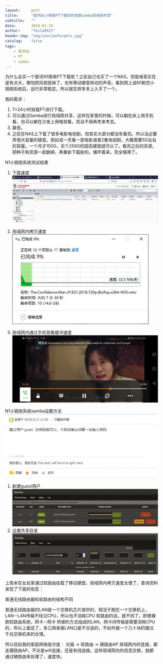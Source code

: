 ```yaml
---
layout:     post
title:      "斐讯N1小钢炮PT下载同时挂载samba局域网共享"
subtitle:   ""
date:       2020-01-19
author:     "Tesla9527"
header-img: "img/vancleefarpels.jpg"
catalog:    false
tags:
    - 斐讯N1
    - PT
    - samba
---
```



为什么会买一个斐讯N1用来PT下载呢？之前自己也买了一个NAS，但是噪音实在是有点大，哪怕把风扇拔掉了，也有移动硬盘转动的声音。看到网上说N1刷完小钢炮系统后，运行非常稳定。所以就在拼多多上入手了一个。

我的需求：
1. 7×24小时挂载PT进行下载。
2. 可以通过Samba进行局域网共享，这样在家里的时候，可以躺在床上用手机看，也可以躺在沙发上用电视看，而且不用再考来考去。
3. 静音。
4. 之前在NAS上下载了很多电影电视剧，但其实大部分都没有看完。所以没必要弄很大容量的硬盘。假如说一天看一部电影或者2集电视剧，大概需要5G左右的容量。一个月才150G，买个256G的固态硬盘就可以了。看完之后的资源，把种子和资源一起删掉，再重新下载新的。循环着来，完全够用了。

N1小钢炮系统测试结果
1. 下载速度
![img](/img/in-post/n1/download.png)

2. 局域网内拷贝速度
![img](/img/in-post/n1/copy.png)

3. 局域网内通过手机观看缓冲速度
![img](/img/in-post/n1/mobile.jpg)

N1小钢炮系统samba设置方法
![img](/img/in-post/n1/samba-1.png)
1. 新建guest用户
![img](/img/in-post/n1/samba-2.png)
2. 设置共享目录
![img](/img/in-post/n1/samba-3.png)

上周末在女友家通过软路由挂载了移动硬盘，局域网内拷贝速度太慢了，查询资料发现了下面的信息：

普通无线路由器和软路由的结构不同

普通无线路由器的LAN是一个交换机芯片提供的，相当于跑在一个交换机上，LAN--LAN传输不经过CPU，所以也不消耗CPU
软路由的话，就不同了，即便裸跑软路由系统，网卡--网卡 桥接的方式组成的LAN，网卡间传输是需要消耗CPU的，所以上面说了，多口用来做LAN口是不合适的，不如外接一个几十块的傻瓜千兆交换机来的合理。

所以目前我的家庭网络层次是：
光猫 -> 软路由 -> 硬路由AP
局域网内的连接，都走硬路由AP，不论是wifi连接，还是有线连接。这样局域网内的信息交换，就都通过硬路由来处理了，速度快。